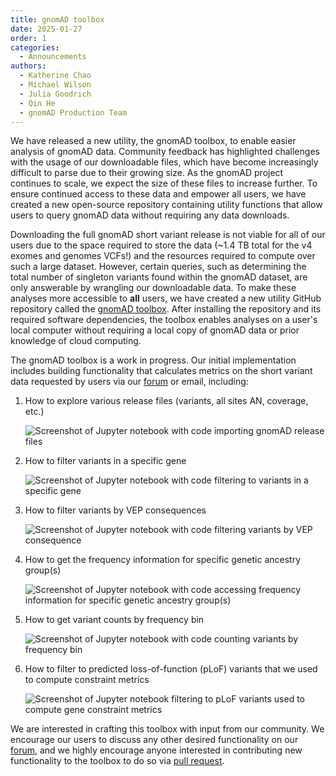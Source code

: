 ```yaml
---
title: gnomAD toolbox
date: 2025-01-27
order: 1
categories:
  - Announcements
authors:
  - Katherine Chao
  - Michael Wilson
  - Julia Goodrich
  - Qin He
  - gnomAD Production Team
---
```

We have released a new utility, the gnomAD toolbox, to enable easier analysis of gnomAD data. Community feedback has highlighted challenges with the usage of our downloadable files, which have become increasingly difficult to parse due to their growing size. As the gnomAD project continues to scale, we expect the size of these files to increase further. To ensure continued access to these data and empower all users, we have created a new open-source repository containing utility functions that allow users to query gnomAD data without requiring any data downloads.

Downloading the full gnomAD short variant release is not viable for all of our users due to the space required to store the data (~1.4 TB total for the v4 exomes and genomes VCFs!) and the resources required to compute over such a large dataset. However, certain queries, such as determining the total number of singleton variants found within the gnomAD dataset, are only answerable by wrangling our downloadable data. To make these analyses more accessible to **all** users, we have created a new utility GitHub repository called the [gnomAD toolbox](https://github.com/broadinstitute/gnomad-toolbox). After installing the repository and its required software dependencies, the toolbox enables analyses on a user's local computer without requiring a local copy of gnomAD data or prior knowledge of cloud computing.

The gnomAD toolbox is a work in progress. Our initial implementation includes building functionality that calculates metrics on the short variant data requested by users via our [forum](https://discuss.gnomad.broadinstitute.org/) or email, including: 

1. How to explore various release files (variants, all sites AN, coverage, etc.)

   ![Screenshot of Jupyter notebook with code importing gnomAD release files](../images/toolbox_screenshot_1.png "Importing gnomAD release files")
2. How to filter variants in a specific gene

   ![Screenshot of Jupyter notebook with code filtering to variants in a specific gene](../images/toolbox_screenshot_2.png "Filtering to variants in a specific gene")
3. How to filter variants by VEP consequences

   ![Screenshot of Jupyter notebook with code filtering variants by VEP consequence](../images/toolbox_screenshot_3.png "Filtering variants by VEP consequence")
4. How to get the frequency information for specific genetic ancestry group(s)

   ![Screenshot of Jupyter notebook with code accessing frequency information for specific genetic ancestry group(s)](../images/toolbox_screenshot_4.png "Accessing frequency information for specific genetic ancestry group(s)")
5. How to get variant counts by frequency bin

   ![Screenshot of Jupyter notebook with code counting variants by frequency bin](../images/toolbox_screenshot_5.png "Counting variants by frequency bin")
6. How to filter to predicted loss-of-function (pLoF) variants that we used to compute constraint metrics

   ![Screenshot of Jupyter notebook filtering to pLoF variants used to compute gene constraint metrics](../images/toolbox_screenshot_6.png "Filtering to pLoF variants used to compute gene constraint metrics")

We are interested in crafting this toolbox with input from our community. We encourage our users to discuss any other desired functionality on our [forum](https://discuss.gnomad.broadinstitute.org/), and we highly encourage anyone interested in contributing new functionality to the toolbox to do so via [pull request](https://github.com/broadinstitute/gnomad-toolbox/pulls).

